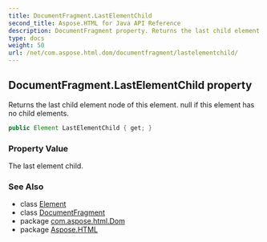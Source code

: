 ```yaml
---
title: DocumentFragment.LastElementChild
second_title: Aspose.HTML for Java API Reference
description: DocumentFragment property. Returns the last child element node of this element. null if this element has no child elements
type: docs
weight: 50
url: /net/com.aspose.html.dom/documentfragment/lastelementchild/
---
```

## DocumentFragment.LastElementChild property

Returns the last child element node of this element. null if this element has no child elements.

```java
public Element LastElementChild { get; }
```

### Property Value

The last element child.

### See Also

* class [Element](../../element/)
* class [DocumentFragment](../)
* package [com.aspose.html.Dom](../../documentfragment/)
* package [Aspose.HTML](../../../)
